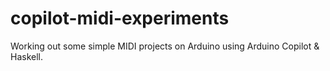 # copilot-midi-experiments
Working out some simple MIDI projects on Arduino using Arduino Copilot &amp; Haskell.
